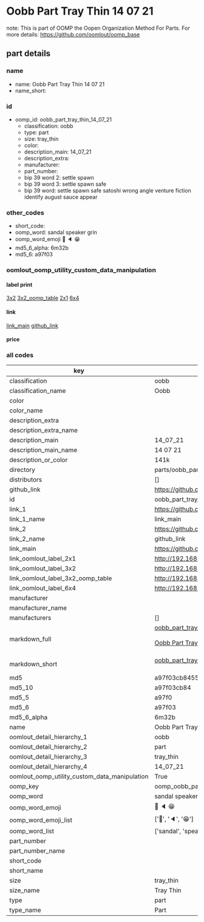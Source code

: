 # Oobb Part Tray Thin 14 07 21  

note: This is part of OOMP the Oopen Organization Method For Parts. For more details: https://github.com/oomlout/oomp_base

##  part details





### name
* name: Oobb Part Tray Thin 14 07 21
* name_short: 
### id
* oomp_id: oobb_part_tray_thin_14_07_21
  * classification: oobb
  * type: part
  * size: tray_thin
  * color: 
  * description_main: 14_07_21
  * description_extra: 
  * manufacturer: 
  * part_number: 
  * bip 39 word 2: settle spawn
  * bip 39 word 3: settle spawn safe
  * bip 39 word: settle spawn safe satoshi wrong angle venture fiction identify august sauce appear

### other_codes
* short_code: 
* oomp_word: sandal speaker grin
* oomp_word_emoji :sandal: :speaker: :grin:
* md5_6_alpha: 6m32b
* md5_6: a97f03






### oomlout_oomp_utility_custom_data_manipulation
#### label print
[3x2](http://192.168.1.245:1112/?label=oomp%206m32b)
[3x2_oomp_table](http://192.168.1.107:1112/?label=oomp%206m32b)
[2x1](http://192.168.1.242:1112/?label=oomp%206m32b)
[6x4](http://192.168.1.55:1112/?label=oomp%206m32b)    

#### link

[link_main](https://github.com/oomlout/oomlout_oomp_current_version_messy/tree/main/parts/oobb_part_tray_thin_14_07_21) [github_link](https://github.com/oomlout/oomlout_oomp_part_src/tree/main/parts/oobb_part_tray_thin_14_07_21)                             

#### price







### all codes 
| key | value |  
| --- | --- |  
| classification | oobb |  
| classification_name | Oobb |  
| color |  |  
| color_name |  |  
| description_extra |  |  
| description_extra_name |  |  
| description_main | 14_07_21 |  
| description_main_name | 14 07 21 |  
| description_or_color | 141k |  
| directory | parts/oobb_part_tray_thin_14_07_21 |  
| distributors | [] |  
| github_link | https://github.com/oomlout/oomlout_oomp_part_src/tree/main/parts/oobb_part_tray_thin_14_07_21 |  
| id | oobb_part_tray_thin_14_07_21 |  
| link_1 | https://github.com/oomlout/oomlout_oomp_current_version_messy/tree/main/parts/oobb_part_tray_thin_14_07_21 |  
| link_1_name | link_main |  
| link_2 | https://github.com/oomlout/oomlout_oomp_part_src/tree/main/parts/oobb_part_tray_thin_14_07_21 |  
| link_2_name | github_link |  
| link_main | https://github.com/oomlout/oomlout_oomp_current_version_messy/tree/main/parts/oobb_part_tray_thin_14_07_21 |  
| link_oomlout_label_2x1 | http://192.168.1.242:1112/?label=oomp%206m32b |  
| link_oomlout_label_3x2 | http://192.168.1.245:1112/?label=oomp%206m32b |  
| link_oomlout_label_3x2_oomp_table | http://192.168.1.107:1112/?label=oomp%206m32b |  
| link_oomlout_label_6x4 | http://192.168.1.55:1112/?label=oomp%206m32b |  
| manufacturer |  |  
| manufacturer_name |  |  
| manufacturers | [] |  
| markdown_full | [oobb_part_tray_thin_14_07_21](https://github.com/oomlout/oomlout_oomp_current_version_messy/tree/main/parts/oobb_part_tray_thin_14_07_21)<br>[](https://github.com/oomlout/oomlout_oomp_current_version_messy/tree/main/parts/oobb_part_tray_thin_14_07_21)<br>[Oobb Part Tray Thin 14 07 21](https://github.com/oomlout/oomlout_oomp_current_version_messy/tree/main/parts/oobb_part_tray_thin_14_07_21)<br><br> |  
| markdown_short | [oobb_part_tray_thin_14_07_21](https://github.com/oomlout/oomlout_oomp_current_version_messy/tree/main/parts/oobb_part_tray_thin_14_07_21)<br><br> |  
| md5 | a97f03cb8455de48237f5bf77c342e23 |  
| md5_10 | a97f03cb84 |  
| md5_5 | a97f0 |  
| md5_6 | a97f03 |  
| md5_6_alpha | 6m32b |  
| name | Oobb Part Tray Thin 14 07 21 |  
| oomlout_detail_hierarchy_1 | oobb |  
| oomlout_detail_hierarchy_2 | part |  
| oomlout_detail_hierarchy_3 | tray_thin |  
| oomlout_detail_hierarchy_4 | 14_07_21 |  
| oomlout_oomp_utility_custom_data_manipulation | True |  
| oomp_key | oomp_oobb_part_tray_thin_14_07_21 |  
| oomp_word | sandal speaker grin |  
| oomp_word_emoji | :sandal: :speaker: :grin: |  
| oomp_word_emoji_list | [':sandal:', ':speaker:', ':grin:'] |  
| oomp_word_list | ['sandal', 'speaker', 'grin'] |  
| part_number |  |  
| part_number_name |  |  
| short_code |  |  
| short_name |  |  
| size | tray_thin |  
| size_name | Tray Thin |  
| type | part |  
| type_name | Part |  

